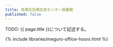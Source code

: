 ```yaml
---
title: 目黒区目黒区民センター図書館
published: false
---
```


TODO: {{ page.title }}について記述する。

{% include libraries/meguro-office-hours.html %}

